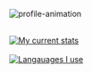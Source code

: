 

![profile-animation](https://github.com/zaagan/zaagan/blob/master/resources/images/profile-animation.gif?raw=true)

<br/>


<a href="https://github.com/zaagan">
  <img align="center" src="https://github-readme-stats.vercel.app/api?username=zaagan&count_private=true&custom_title=My%20Current%20Stats&bg_color=30,e96443,904e95&title_color=fff&text_color=fff&icon_color=fff&card_width=1800&layout=compact&hide=contribs,issues,prs&show_icons=true" alt="My current stats" />
</a>

<br/>
<br/>

<a href="https://github.com/zaagan">
  <img align="center" src="https://github-readme-stats.vercel.app/api/top-langs/?username=zaagan&layout=compact&theme=radical&custom_title=What%20I%20play%20with%20these%20days" alt="Langauages I use" />
</a>



